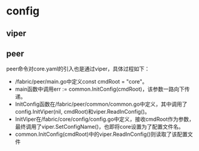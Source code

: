 # config

## viper

## peer

peer命令对core.yaml的引入也是通过viper，具体过程如下：

* /fabric/peer/main.go中定义const cmdRoot = "core"。
* main函数中调用err := common.InitConfig(cmdRoot)，该参数一路向下传递。
* InitConfig函数在/fabric/peer/common/common.go中定义，其中调用了config.InitViper(nil, cmdRoot)和viper.ReadInConfig()。
* InitViper在/fabric/core/config/config.go中定义，接收cmdRoot作为参数，最终调用了viper.SetConfigName()，也即将core设置为了配置文件名。
* common.InitConfig(cmdRoot)中的viper.ReadInConfig()则读取了该配置文件
